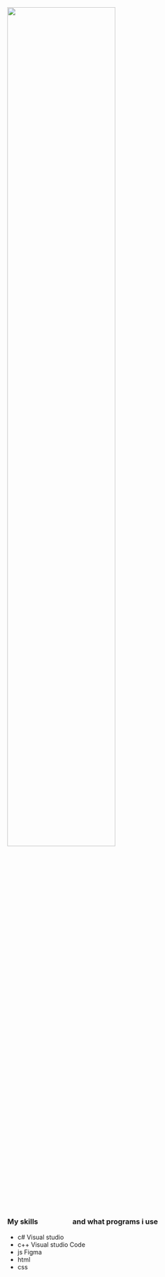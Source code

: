 <img src="https://cdnb.artstation.com/p/assets/images/images/035/019/793/original/tima-baish-wellcum.gif?1613903332" width="70%">

### My skills &#8195; &#4448; &#160; &#0160; &#12288; &#10; &#13; &#13; &#13; &#13; and what programs i use
- c#                                         Visual studio
- c++                                        Visual studio Code
- js                                         Figma
- html
- css









